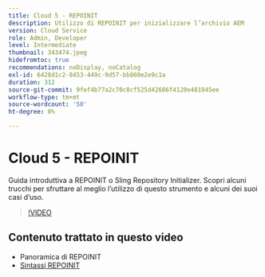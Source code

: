 ```yaml
---
title: Cloud 5 - REPOINIT
description: Utilizzo di REPOINIT per inizializzare l’archivio AEM
version: Cloud Service
role: Admin, Developer
level: Intermediate
thumbnail: 343474.jpeg
hidefromtoc: true
recommendations: noDisplay, noCatalog
exl-id: 6428d1c2-8453-449c-9d57-bb860e2e9c1a
duration: 312
source-git-commit: 9fef4b77a2c70c8cf525d42686f4120e481945ee
workflow-type: tm+mt
source-wordcount: '50'
ht-degree: 0%

---
```


# Cloud 5 - REPOINIT

Guida introduttiva a REPOINIT o Sling Repository Initializer. Scopri alcuni trucchi per sfruttare al meglio l’utilizzo di questo strumento e alcuni dei suoi casi d’uso.

>[!VIDEO](https://video.tv.adobe.com/v/343474?quality=12&learn=on)

## Contenuto trattato in questo video

+ Panoramica di REPOINIT
+ [Sintassi REPOINIT](https://sling.apache.org/documentation/bundles/repository-initialization.html#appendix-a-repoinit-syntax-parser-test-scenarios-1)
